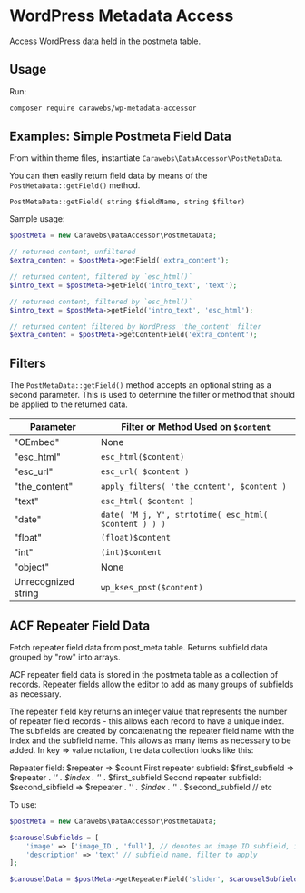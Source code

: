 WordPress Metadata Access
=========================
Access WordPress data held in the postmeta table.

## Usage
Run:
~~~bash
composer require carawebs/wp-metadata-accessor
~~~

## Examples: Simple Postmeta Field Data
From within theme files, instantiate `Carawebs\DataAccessor\PostMetaData`.

You can then easily return field data by means of the `PostMetaData::getField()` method.

~~~
PostMetaData::getField( string $fieldName, string $filter)
~~~

Sample usage:
~~~php
$postMeta = new Carawebs\DataAccessor\PostMetaData;

// returned content, unfiltered
$extra_content = $postMeta->getField('extra_content');

// returned content, filtered by `esc_html()`
$intro_text = $postMeta->getField('intro_text', 'text');

// returned content, filtered by `esc_html()`
$intro_text = $postMeta->getField('intro_text', 'esc_html');

// returned content filtered by WordPress 'the_content' filter
$extra_content = $postMeta->getContentField('extra_content');
~~~

## Filters
The `PostMetaData::getField()` method accepts an optional string as a second  parameter. This is used to determine the filter or method that should be applied to the returned data.

|Parameter|Filter or Method Used on `$content`|
|-|-|
|"OEmbed"| None |
|"esc_html"| `esc_html($content)`|
|"esc_url"| `esc_url( $content )`|
|"the_content"| `apply_filters( 'the_content', $content )`|
|"text"|`esc_html( $content )`|
|"date"| `date( 'M j, Y', strtotime( esc_html( $content ) ) )`|
|"float"|`(float)$content`|
|"int"|`(int)$content`|
|"object"| None|
|Unrecognized string|`wp_kses_post($content)`|

## ACF Repeater Field Data
Fetch repeater field data from post_meta table. Returns subfield data grouped by "row" into arrays.

ACF repeater field data is stored in the postmeta table as a collection of
records. Repeater fields allow the editor to add as many groups of subfields
as necessary.

The repeater field key returns an integer value that represents the number
of repeater field records - this allows each record to have a unique index.
The subfields are created by concatenating the repeater field name with the
index and the subfield name. This allows as many items as necessary to be
added. In key => value notation, the data collection looks like this:

Repeater field: $repeater => $count
First repeater subfield: $first_subfield => $repeater . '_' . $index . '_' . $first_subfield
Second repeater subfield: $second_sibfield => $repeater . '_' . $index . '_' . $second_subfield // etc

To use:

~~~php
$postMeta = new Carawebs\DataAccessor\PostMetaData;

$carouselSubfields = [
    'image' => ['image_ID', 'full'], // denotes an image ID subfield, image size to return
    'description' => 'text' // subfield name, filter to apply
];

$carouselData = $postMeta->getRepeaterField('slider', $carouselSubfields);
~~~
